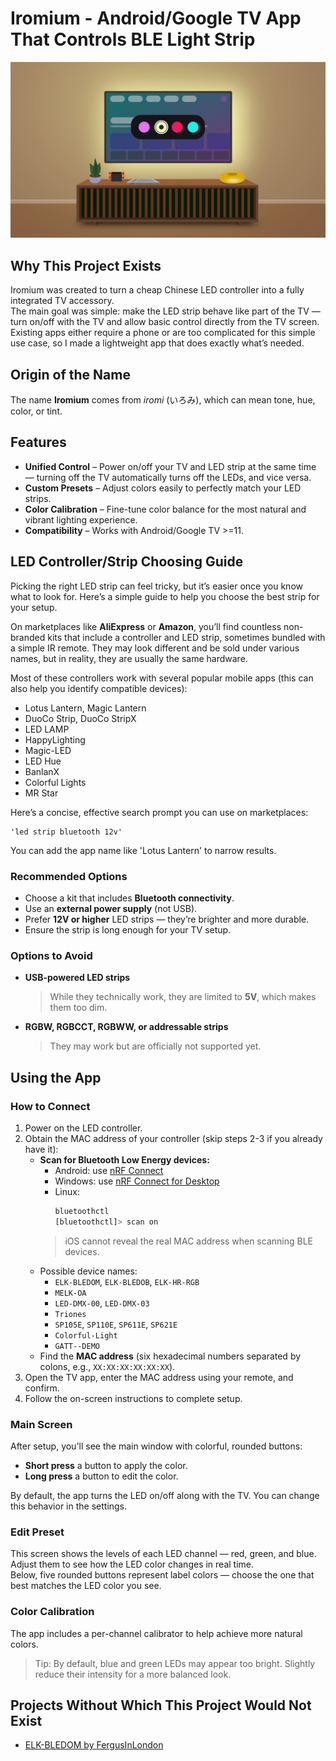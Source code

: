 # Iromium - Android/Google TV App That Controls BLE Light Strip
![header image](./header.webp)
## Why This Project Exists
Iromium was created to turn a cheap Chinese LED controller into a fully integrated TV accessory.  
The main goal was simple: make the LED strip behave like part of the TV — turn on/off with the TV and allow basic control directly from the TV screen.  
Existing apps either require a phone or are too complicated for this simple use case, so I made a lightweight app that does exactly what’s needed.

## Origin of the Name
The name **Iromium** comes from *iromi* (いろみ), which can mean tone, hue, color, or tint.

## Features
- **Unified Control** – Power on/off your TV and LED strip at the same time — turning off the TV automatically turns off the LEDs, and vice versa.
- **Custom Presets** – Adjust colors easily to perfectly match your LED strips.
- **Color Calibration** – Fine-tune color balance for the most natural and vibrant lighting experience.
- **Compatibility** – Works with Android/Google TV >=11.

## LED Controller/Strip Choosing Guide
Picking the right LED strip can feel tricky, but it’s easier once you know what to look for. Here’s a simple guide to help you choose the best strip for your setup.

On marketplaces like **AliExpress** or **Amazon**, you’ll find countless non-branded kits that include a controller and LED strip, sometimes bundled with a simple IR remote. They may look different and be sold under various names, but in reality, they are usually the same hardware.

Most of these controllers work with several popular mobile apps (this can also help you identify compatible devices):
- Lotus Lantern, Magic Lantern
- DuoCo Strip, DuoCo StripX
- LED LAMP
- HappyLighting
- Magic-LED
- LED Hue
- BanlanX
- Colorful Lights
- MR Star

Here’s a concise, effective search prompt you can use on marketplaces:
```
'led strip bluetooth 12v'
```  
You can add the app name like 'Lotus Lantern' to narrow results.

### Recommended Options
- Choose a kit that includes **Bluetooth connectivity**.
- Use an **external power supply** (not USB).
- Prefer **12V or higher** LED strips — they’re brighter and more durable.
- Ensure the strip is long enough for your TV setup.

### Options to Avoid
- **USB-powered LED strips**
  > While they technically work, they are limited to **5V**, which makes them too dim.
- **RGBW, RGBCCT, RGBWW, or addressable strips**
  > They may work but are officially not supported yet.

## Using the App

### How to Connect
1. Power on the LED controller.
2. Obtain the MAC address of your controller (skip steps 2-3 if you already have it):
    - **Scan for Bluetooth Low Energy devices:**
        - Android: use [nRF Connect](https://play.google.com/store/apps/details?id=no.nordicsemi.android.mcp)
        - Windows: use [nRF Connect for Desktop](https://www.nordicsemi.com/Products/Development-tools/nRF-Connect-for-Desktop)
        - Linux:
          ```bash
          bluetoothctl
          [bluetoothctl]> scan on
          ```  
      > iOS cannot reveal the real MAC address when scanning BLE devices.
    - Possible device names:
        - `ELK-BLEDOM`, `ELK-BLEDOB`, `ELK-HR-RGB`
        - `MELK-OA`
        - `LED-DMX-00`, `LED-DMX-03`
        - `Triones`
        - `SP105E`, `SP110E`, `SP611E`, `SP621E`
        - `Colorful-Light`
        - `GATT--DEMO`
    - Find the **MAC address** (six hexadecimal numbers separated by colons, e.g., `XX:XX:XX:XX:XX:XX`).
3. Open the TV app, enter the MAC address using your remote, and confirm.
4. Follow the on-screen instructions to complete setup.

### Main Screen
After setup, you'll see the main window with colorful, rounded buttons:
- **Short press** a button to apply the color.
- **Long press** a button to edit the color.

By default, the app turns the LED on/off along with the TV. You can change this behavior in the settings.

### Edit Preset
This screen shows the levels of each LED channel — red, green, and blue.  
Adjust them to see how the LED color changes in real time.  
Below, five rounded buttons represent label colors — choose the one that best matches the LED color you see.

### Color Calibration
The app includes a per-channel calibrator to help achieve more natural colors.
> Tip: By default, blue and green LEDs may appear too bright. Slightly reduce their intensity for a more balanced look.

## Projects Without Which This Project Would Not Exist
- [ELK-BLEDOM by FergusInLondon](https://github.com/FergusInLondon/ELK-BLEDOM)
